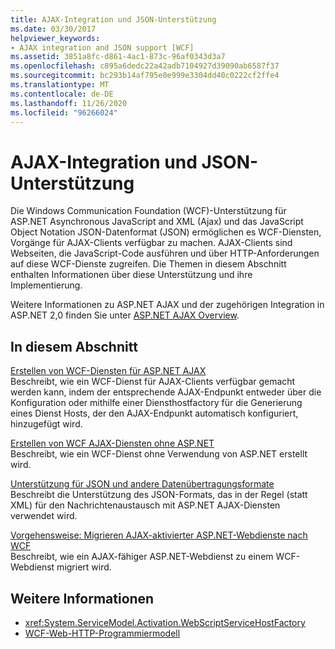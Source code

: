 ```yaml
---
title: AJAX-Integration und JSON-Unterstützung
ms.date: 03/30/2017
helpviewer_keywords:
- AJAX integration and JSON support [WCF]
ms.assetid: 3851a8fc-d861-4ac1-873c-96af0343d3a7
ms.openlocfilehash: c895a6dedc22a42adb7104927d39090ab6587f37
ms.sourcegitcommit: bc293b14af795e0e999e3304dd40c0222cf2ffe4
ms.translationtype: MT
ms.contentlocale: de-DE
ms.lasthandoff: 11/26/2020
ms.locfileid: "96266024"
---
```

# <a name="ajax-integration-and-json-support"></a>AJAX-Integration und JSON-Unterstützung

Die Windows Communication Foundation (WCF)-Unterstützung für ASP.NET Asynchronous JavaScript and XML (Ajax) und das JavaScript Object Notation JSON-Datenformat (JSON) ermöglichen es WCF-Diensten, Vorgänge für AJAX-Clients verfügbar zu machen. AJAX-Clients sind Webseiten, die JavaScript-Code ausführen und über HTTP-Anforderungen auf diese WCF-Dienste zugreifen. Die Themen in diesem Abschnitt enthalten Informationen über diese Unterstützung und ihre Implementierung.  
  
 Weitere Informationen zu ASP.NET AJAX und der zugehörigen Integration in ASP.NET 2,0 finden Sie unter [ASP.NET AJAX Overview](/previous-versions/aspnet/bb398874(v=vs.100)).  
  
## <a name="in-this-section"></a>In diesem Abschnitt  

 [Erstellen von WCF-Diensten für ASP.NET AJAX](creating-wcf-services-for-aspnet-ajax.md)  
 Beschreibt, wie ein WCF-Dienst für AJAX-Clients verfügbar gemacht werden kann, indem der entsprechende AJAX-Endpunkt entweder über die Konfiguration oder mithilfe einer Diensthostfactory für die Generierung eines Dienst Hosts, der den AJAX-Endpunkt automatisch konfiguriert, hinzugefügt wird.  
  
 [Erstellen von WCF AJAX-Diensten ohne ASP.NET](creating-wcf-ajax-services-without-aspnet.md)  
 Beschreibt, wie ein WCF-Dienst ohne Verwendung von ASP.NET erstellt wird.  
  
 [Unterstützung für JSON und andere Datenübertragungsformate](support-for-json-and-other-data-transfer-formats.md)  
 Beschreibt die Unterstützung des JSON-Formats, das in der Regel (statt XML) für den Nachrichtenaustausch mit ASP.NET AJAX-Diensten verwendet wird.  
  
 [Vorgehensweise: Migrieren AJAX-aktivierter ASP.NET-Webdienste nach WCF](how-to-migrate-ajax-enabled-aspnet-web-services-to-wcf.md)  
 Beschreibt, wie ein AJAX-fähiger ASP.NET-Webdienst zu einem WCF-Webdienst migriert wird.  
  
## <a name="see-also"></a>Weitere Informationen

- <xref:System.ServiceModel.Activation.WebScriptServiceHostFactory>
- [WCF-Web-HTTP-Programmiermodell](wcf-web-http-programming-model.md)
